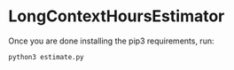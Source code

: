 # LongContextHoursEstimator
Once you are done installing the pip3 requirements, run: 
```
python3 estimate.py
```